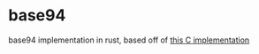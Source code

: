 # base94
base94 implementation in rust, based off of [this C implementation](https://gist.github.com/iso2022jp/4054241)
